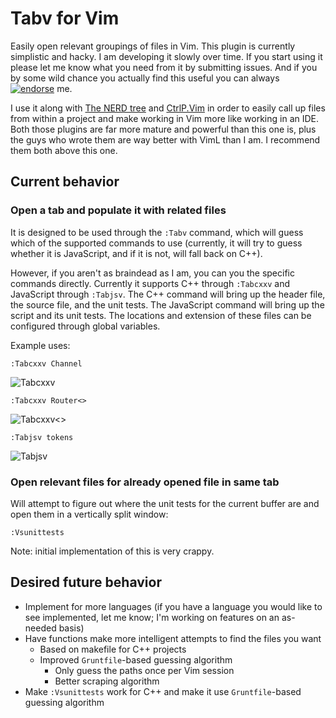 # Tabv for Vim

Easily open relevant groupings of files in Vim. This plugin is currently
simplistic and hacky. I am developing it slowly over time. If you start
using it please let me know what you need from it by submitting issues.
And if you by some wild chance you actually find this useful you can always
[![endorse](https://api.coderwall.com/kazark/endorsecount.png)](https://coderwall.com/kazark)
me.

I use it along with [The NERD tree](https://github.com/scrooloose/nerdtree) and
[CtrlP.Vim](https://github.com/kien/ctrlp.vim) in order to easily call up files
from within a project and make working in Vim more like working in an IDE. Both
those plugins are far more mature and powerful than this one is, plus the guys
who wrote them are way better with VimL than I am. I recommend them both above
this one.

## Current behavior
### Open a tab and populate it with related files
It is designed to be used through the `:Tabv` command, which will guess which of
the supported commands to use (currently, it will try to guess whether it is
JavaScript, and if it is not, will fall back on C++).

However, if you aren't as braindead as I am, you can you the specific commands
directly. Currently it supports C++ through `:Tabcxxv` and JavaScript through
`:Tabjsv`. The C++ command will bring up the header file, the source file, and
the unit tests. The JavaScript command will bring up the script and its unit
tests. The locations and extension of these files can be configured through
global variables.

Example uses:

    :Tabcxxv Channel

![Tabcxxv](http://i.imgur.com/vOyeKyD.png)

    :Tabcxxv Router<>

![Tabcxxv<>](http://i.imgur.com/7eR41hi.png)

    :Tabjsv tokens

![Tabjsv](http://i.imgur.com/sOqu4Nx.png)

### Open relevant files for already opened file in same tab
Will attempt to figure out where the unit tests for the current buffer are and
open them in a vertically split window:

    :Vsunittests

Note: initial implementation of this is very crappy.

## Desired future behavior
+ Implement for more languages (if you have a language you would like to see
  implemented, let me know; I'm working on features on an as-needed basis)
+ Have functions make more intelligent attempts to find the files you want
  - Based on makefile for C++ projects
  - Improved `Gruntfile`-based guessing algorithm
    + Only guess the paths once per Vim session
    + Better scraping algorithm
+ Make `:Vsunittests` work for C++ and make it use `Gruntfile`-based guessing
  algorithm
